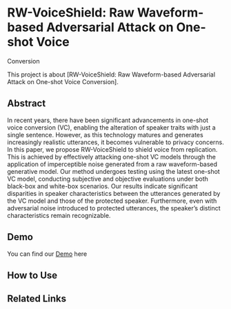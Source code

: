# RW-VoiceShield: Raw Waveform-based Adversarial Attack on One-shot Voice
Conversion

This project is about [RW-VoiceShield: Raw Waveform-based Adversarial Attack on One-shot Voice
Conversion].

## Abstract

In recent years, there have been significant advancements in
one-shot voice conversion (VC), enabling the alteration of
speaker traits with just a single sentence. However, as this
technology matures and generates increasingly realistic utterances, it becomes vulnerable to privacy concerns. In this paper,
we propose RW-VoiceShield to shield voice from replication.
This is achieved by effectively attacking one-shot VC models
through the application of imperceptible noise generated from
a raw waveform-based generative model. Our method undergoes testing using the latest one-shot VC model, conducting
subjective and objective evaluations under both black-box and
white-box scenarios. Our results indicate significant disparities
in speaker characteristics between the utterances generated by
the VC model and those of the protected speaker. Furthermore,
even with adversarial noise introduced to protected utterances,
the speaker’s distinct characteristics remain recognizable.

## Demo

You can find our [Demo](link_to_demo) here 

## How to Use
## Related Links
